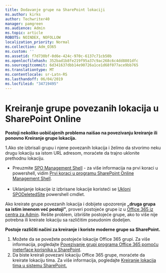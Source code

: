 ```yaml
---
title: Dodavanje grupe na SharePoint lokaciji
ms.author: kirks
author: Techwriter40
manager: pamgreen
ms.audience: Admin
ms.topic: article
ROBOTS: NOINDEX, NOFOLLOW
localization_priority: Normal
ms.collection: Adm_O365
ms.custom: ''
ms.assetid: f7d730bf-0d6e-424c-970c-6137c71cb50b
ms.openlocfilehash: 352bad1b8fe219f95a37c9ac268c6c4dd8801dfc
ms.sourcegitcommit: 6d341637dbb14e90726a1ce1d68f077ace9bb765
ms.translationtype: MT
ms.contentlocale: sr-Latn-RS
ms.lasthandoff: 06/04/2019
ms.locfileid: "34719495"
---
```

# <a name="create-group-connected-site-in-sharepoint-online"></a>Kreiranje grupe povezanih lokacija u SharePoint Online

<p><strong>Postoji nekoliko uobičajenih problema naišao na povezivanju kreiranje ili ponovno Kreiranje grupe lokacija.&nbsp;</strong></p>  <p>1.Ako ste izbrisali grupu i njene povezanih lokacija i želimo da stvorimo neku drugu lokaciju sa istom URL adresom, moraćete da trajno uklonite prethodnu lokaciju.</p>  <ul>  <li>Preuzmite <a title="SPO Management Shell" href="https://support.office.com/en-ie/article/introduction-to-the-sharepoint-online-management-shell-c16941c3-19b4-4710-8056-34c034493429">SPO Management Shell</a> - za više informacija na prvi koraci u powershell, vidim <a title="prvi koraci u programu SharePoint Online Management Shell" href="https://docs.microsoft.com/en-us/powershell/module/sharepoint-online/remove-sposite?view=sharepoint-ps">Prvi koraci u programu SharePoint Online Management Shell</a>. <br /><br /></li>  <li>Uklanjanje lokacije iz izbrisane lokacije koristeći se <a title="ukloni SPODeletedSite" href="https://docs.microsoft.com/en-us/powershell/module/sharepoint-online/remove-sposite?view=sharepoint-ps">Ukloni SPODeletedSite</a> powershell cmdlet.</li>  </ul>  <p>Ako kreirate grupe povezanih lokacija i dobijete upozorenje <strong>„druga grupa sa istim imenom već postoji”</strong>, proveri postojeće grupe iz u <a title="Office 365 iz centra za Admin" href="https://admin.microsoft.com/Adminportal/Home?source=applauncher#/groups">Office 365 iz centra za Admin</a>. Rešite problem, izbrišite postojeće grupe, ako to više nije potrebna ili kreirate lokaciju sa različitim pseudonim dodeljen.&nbsp;</p>  <p><strong>Postoje različiti načini za kreiranje i koriste moderne grupe sa SharePoint.&nbsp;</strong></p>  <ol>  <li>Možete da se povežete postojeće lokacije Office 365 grupi. Za više informacija, pogledajte <a title="povezivanje grupi programa Office 365 pomoću ineterface korisnika u SharePoint" href="https://docs.microsoft.com/en-us/sharepoint/dev/transform/modernize-connect-to-office365-group#connect-an-office-365-group-using-the-sharepoint-user-interface">Povezivanje grupi programa Office 365 pomoću ineterface korisnika u SharePoint</a>.</li>  <li>Da biste kreirali povezani lokaciju Office 365 grupe, moraćete da kreirate lokaciju tima. Za više informacija, pogledajte <a title="kreirate lokaciju tima u sistemu SharePoint" href="https://support.office.com/en-us/article/create-a-team-site-in-sharepoint-ef10c1e7-15f3-42a3-98aa-b5972711777d">Kreiranje lokacija tima u sistemu SharePoint.</a></li>  </ol>

